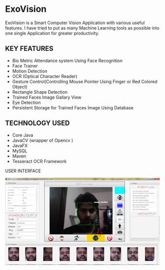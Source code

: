 # ExoVision
ExoVision is a Smart Computer Vision Application with various useful features. I have tried to put as many Machine Learning tools as possible into one single Application for greater productivity.

KEY FEATURES
-----------
* Bio Metric Attendance system Using Face Recognition
* Face Trainer
* Motion Detection
* OCR (Optical Character Reader)
* Gesture Control(Controlling Mouse Pointer Using Finger or Red Colored Object)
* Rectangle Shape Detection
* Trained Faces Image Gallary View
* Eye Detection
* Persistent Storage for Trained Faces Image Using Database

TECHNOLOGY USED
---------------
* Core Java
* JavaCV (wrapper of Opencv )
* JavaFX
* MySQL
* Maven
* Tesseract OCR Framework

USER INTERFACE

<img src="./src/appLayout.png" alt="Snesor data plotting" style="width: 700px;"/>
